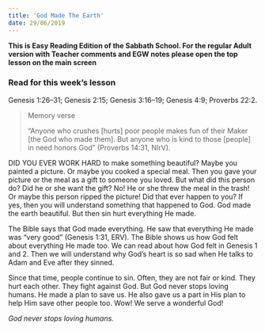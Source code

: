 ```yaml
---
title: 'God Made The Earth'
date: 29/06/2019
---
```


**This is Easy Reading Edition of the Sabbath School. For the regular Adult version with Teacher comments and EGW notes please open the top lesson on the main screen**

### Read for this week’s lesson
Genesis 1:26–31; Genesis 2:15; Genesis 3:16–19; Genesis 4:9; Proverbs 22:2.

> <p>Memory verse</p>
> “Anyone who crushes [hurts] poor people makes fun of their Maker [the God who made them]. But anyone who is kind to those [people] in need honors God” (Proverbs 14:31, NIrV).

DID YOU EVER WORK HARD to make something beautiful? Maybe you painted a picture. Or maybe you cooked a special meal. Then you gave your picture or the meal as a gift to someone you loved. But what did this person do? Did he or she want the gift? No! He or she threw the meal in the trash! Or maybe this person ripped the picture! Did that ever happen to you? If yes, then you will understand something that happened to God. God made the earth beautiful. But then sin hurt everything He made. 

The Bible says that God made everything. He saw that everything He made was “very good” (Genesis 1:31, ERV). The Bible shows us how God felt about everything He made too. We can read about how God felt in Genesis 1 and 2. Then we will understand why God’s heart is so sad when He talks to Adam and Eve after they sinned. 

Since that time, people continue to sin. Often, they are not fair or kind. They hurt each other. They fight against God. But God never stops loving humans. He made a plan to save us. He also gave us a part in His plan to help Him save other people too. Wow! We serve a wonderful God! 

_God never stops loving humans._